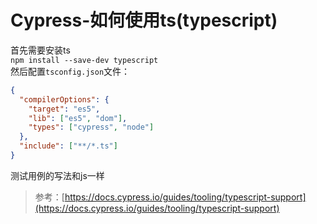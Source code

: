 # Cypress-如何使用ts(typescript)
首先需要安装ts  
`npm install --save-dev typescript`  
然后配置`tsconfig.json`文件：
```json
{
  "compilerOptions": {
    "target": "es5",
    "lib": ["es5", "dom"],
    "types": ["cypress", "node"]
  },
  "include": ["**/*.ts"]
}
```
测试用例的写法和js一样
> 参考：[https://docs.cypress.io/guides/tooling/typescript-support](https://docs.cypress.io/guides/tooling/typescript-support)

